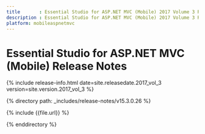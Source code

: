 ```yaml
---
title       : Essential Studio for ASP.NET MVC (Mobile) 2017 Volume 3 Release Notes
description : Essential Studio for ASP.NET MVC (Mobile) 2017 Volume 3 Release Notes
platform: mobileaspnetmvc
---
```


# Essential Studio for ASP.NET MVC (Mobile) Release Notes

{% include release-info.html date=site.releasedate.2017_vol_3 version=site.version.2017_vol_3 %} 

{% directory path: _includes/release-notes/v15.3.0.26 %}

{% include {{file.url}} %}

{% enddirectory %}